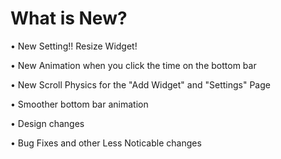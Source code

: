 # What is New?
• New Setting!! Resize Widget!


• New Animation when you click the time on the bottom bar


• New Scroll Physics for the "Add Widget" and "Settings" Page


• Smoother bottom bar animation


• Design changes


• Bug Fixes and other Less Noticable changes
